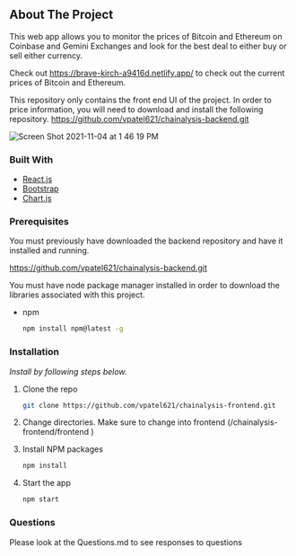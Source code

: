 ## About The Project

This web app allows you to monitor the prices of Bitcoin and Ethereum on Coinbase and Gemini Exchanges and look for the best deal to either buy or sell either currency.

Check out https://brave-kirch-a9416d.netlify.app/ to check out the current prices of Bitcoin and Ethereum.

This repository only contains the front end UI of the project. In order to price information, you will need to download and install the following repository.
https://github.com/vpatel621/chainalysis-backend.git

![Screen Shot 2021-11-04 at 1 46 19 PM](https://user-images.githubusercontent.com/75807168/140392142-aba34bf4-5f56-451d-b1cd-07e0f08240c3.png)

### Built With

- [React.js](https://reactjs.org/)
- [Bootstrap](https://getbootstrap.com)
- [Chart.js](https://www.chartjs.org/)

### Prerequisites

You must previously have downloaded the backend repository and have it installed and running.

https://github.com/vpatel621/chainalysis-backend.git

You must have node package manager installed in order to download the libraries associated with this project.

- npm
  ```sh
  npm install npm@latest -g
  ```

### Installation

_Install by following steps below._

1. Clone the repo

   ```sh
   git clone https://github.com/vpatel621/chainalysis-frontend.git
   ```

2. Change directories. Make sure to change into frontend
   (/chainalysis-frontend/frontend )

3. Install NPM packages
   ```sh
   npm install
   ```
4. Start the app
   ```sh
   npm start
   ```

### Questions

Please look at the Questions.md to see responses to questions
